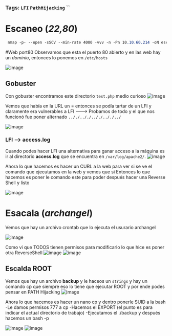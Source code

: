 ### Tags: `LFI` `PathHijacking` ``

# Escaneo (*22,80*)
```css
 nmap -p- --open -sSCV --min-rate 4000 -vvv -n -Pn 10.10.60.214 -oN escaneo
```

#Web port80
Observamos que esta el puerto 80 abierto y en las web hay un *dominio*, entonces lo ponemos en `/etc/hosts`

![image](https://github.com/user-attachments/assets/97d385f4-7806-4aae-9364-820e1b24d8ee)

## Gobuster
Con gobuster encontramos este directorio `test.php` medio curioso
![image](https://github.com/user-attachments/assets/81fe8211-1d5c-4b27-99ba-d6eb8052548b)

Vemos que había en la URL un = entonces se podía tartar de un LFI y claramente era vulnerables a LFI ---> Probamos de todo y el que nos funcionó fue poner alternado `.././.././.././.././../`

![image](https://github.com/user-attachments/assets/717f14eb-bc03-43ce-875f-75afedb5b7fc)

### LFI --> access.log
Cuando podes hacer LFI una alternativa para ganar acceso a la máquina es ir al directorio **access.log** que se encuentra en `/var/log/apache2/`.
![image](https://github.com/user-attachments/assets/e3aa32f1-99c5-459f-8e37-ca8b6529107d)

Ahora lo que hacemos es hacer un CURL a la web para ver si se ve el comando que ejecutamos en la web y vemos que si
Entonces lo que hacemos es poner le comando este para poder después hacer una Reverse Shell y listo

![image](https://github.com/user-attachments/assets/fade08b6-2453-4503-a208-3bfce553fd09)

# Esacala (*archangel*)
Vemos que hay un archivo crontab que lo ejecuta el usurario archangel

![image](https://github.com/user-attachments/assets/8c797ff7-f5cb-4a7c-93e2-96bc02bc3963)

Como vi que TODOS tienen permisos para modificarlo lo que hice es poner otra ReverseShell
![image](https://github.com/user-attachments/assets/12651602-5f59-4c8b-9cb3-312d5e29340f)
![image](https://github.com/user-attachments/assets/950871f2-658a-495d-851a-6711a56fc014)

## Escalda ROOT
Vemos que hay un archivo **backup** y le haceos un `strings` y hay un comando cp que siempre eso lo tiene que ejecutar ROOT y por ende podes pensar en PATH Hijacking
![image](https://github.com/user-attachments/assets/6b6b1211-6769-4c70-ae04-706dcedaf699)

Ahora lo que hacemos es hacer un nano cp y dentro ponerle SUID a la bash
  -Le damos permisos 777 a cp
  -Hacemos el EXPORT (el punto es para indicar el actual directorio de trabajo)
  -Ejecutamos el ./backup y después hacemos un bash -p

![image](https://github.com/user-attachments/assets/94804e2f-323e-4a28-bd9c-9411bbf1e4e7)
![image](https://github.com/user-attachments/assets/1bd49c9d-2082-41dc-bec5-dd5593aa4887)

